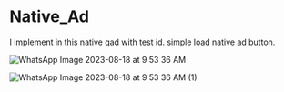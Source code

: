 # Native_Ad
I implement in this native qad with test id.
simple load native ad button.


![WhatsApp Image 2023-08-18 at 9 53 36 AM](https://github.com/ADMusab12/Native_Ad/assets/135734466/ff9cde06-6b1f-47d8-9cb4-c2eeafe285bc)


![WhatsApp Image 2023-08-18 at 9 53 36 AM (1)](https://github.com/ADMusab12/Native_Ad/assets/135734466/959e3f92-b2e5-4120-8999-1b9b997a7e8c)
